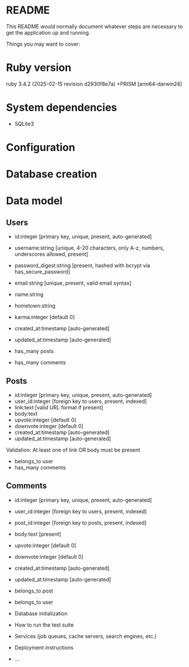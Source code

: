 # README

This README would normally document whatever steps are necessary to get the
application up and running.

Things you may want to cover:

# Ruby version
ruby 3.4.2 (2025-02-15 revision d2930f8e7a) +PRISM [arm64-darwin24]

# System dependencies
- SQLite3

# Configuration

# Database creation

# Data model

## Users
- id:integer [primary key, unique, present, auto-generated]
- username:string [unique, 4-20 characters, only A-z, numbers, underscores allowed, present]
- password_digest:string [present, hashed with bcrypt via has_secure_password]
- email:string [unique, present, valid email syntax]
- name:string
- hometown:string
- karma:integer [default 0]
- created_at:timestamp [auto-generated]
- updated_at:timestamp [auto-generated]

- has_many posts
- has_many comments

## Posts
- id:integer [primary key, unique, present, auto-generated]
- user_id:integer [foreign key to users, present, indexed]
- link:text [valid URL format if present]
- body:text
- upvote:integer [default 0]
- downvote:integer [default 0]
- created_at:timestamp [auto-generated]
- updated_at:timestamp [auto-generated]

Validation: At least one of link OR body must be present

- belongs_to user
- has_many comments

## Comments
- id:integer [primary key, unique, present, auto-generated]
- user_id:integer [foreign key to users, present, indexed]
- post_id:integer [foreign key to posts, present, indexed]
- body:text [present]
- upvote:integer [default 0]
- downvote:integer [default 0]
- created_at:timestamp [auto-generated]
- updated_at:timestamp [auto-generated]

- belongs_to post
- belongs_to user

* Database initialization

* How to run the test suite

* Services (job queues, cache servers, search engines, etc.)

* Deployment instructions

* ...
